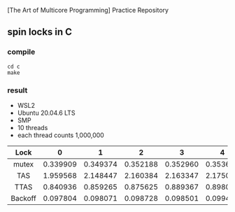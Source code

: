 [The Art of Multicore Programming] Practice Repository

## spin locks in C

### compile

```
cd c
make
```

### result
- WSL2 
- Ubuntu 20.04.6 LTS
- SMP
- 10 threads
- each thread counts 1,000,000 

|Lock|0|1|2|3|4|5|6|7|8|9|
|:---:|:---:|:---:|:---:|:---:|:---:|:---:|:---:|:---:|:---:|:---:|
|mutex|0.339909|0.349374|0.352188|0.352960|0.353630|0.353476|0.355113|0.355816|0.355894|0.356462|
|TAS|1.959568|2.148447|2.160384|2.163347|2.175035|2.188136|2.193653|2.196922|2.197829|2.201093|
|TTAS|0.840936|0.859265|0.875625|0.889367|0.898062|0.899280|0.900024|0.902461|0.903312|0.903495|
|Backoff|0.097804|0.098071|0.098728|0.098501|0.099401|0.099892|0.100858|0.101447|0.101437|0.101636|
